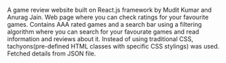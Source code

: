 A game review website built on React.js framework by Mudit Kumar and Anurag Jain.
Web page where you can check ratings for your favourite games.
Contains AAA rated games and a search bar using a filtering algorithm where you can search for your favourate games and read information and reviews about it.
Instead of using traditional CSS, tachyons(pre-defined HTML classes with specific CSS stylings) was used.
Fetched details from JSON file.
